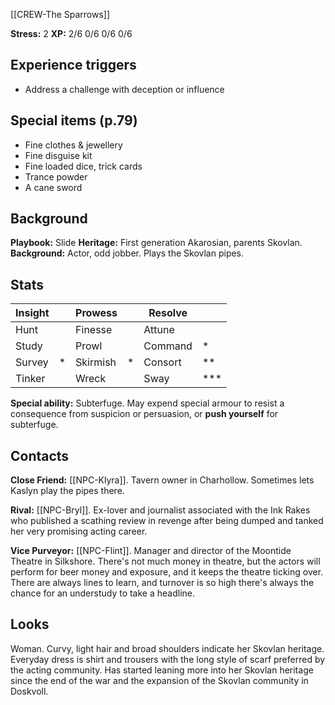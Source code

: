 [[CREW-The Sparrows]]

**Stress:** 2
**XP:** 2/6 0/6 0/6 0/6
## Experience triggers
* Address a challenge with deception or influence
## Special items (p.79)
* Fine clothes & jewellery
* Fine disguise kit
* Fine loaded dice, trick cards
* Trance powder
* A cane sword

## Background
 **Playbook:** Slide
 **Heritage:** First generation Akarosian, parents Skovlan.
 **Background:** Actor, odd jobber. Plays the Skovlan pipes.

## Stats

| Insight |     | Prowess  |     | Resolve |     |
| ------- | --- | -------- | --- | ------- | --- |
| Hunt    |     | Finesse  |     | Attune  |     |
| Study   |     | Prowl    |     | Command | *   |
| Survey  | *   | Skirmish | *   | Consort | **  |
| Tinker  |     | Wreck    |     | Sway    | *** |

**Special ability:** Subterfuge. May expend special armour to resist a consequence from suspicion or persuasion, or **push yourself** for subterfuge.

## Contacts
**Close Friend:** [[NPC-Klyra]]. Tavern owner in Charhollow. Sometimes lets Kaslyn play the pipes there.

**Rival:** [[NPC-Bryl]]. Ex-lover and journalist associated with the Ink Rakes who published a scathing review in revenge after being dumped and tanked her very promising acting career.

**Vice Purveyor:** [[NPC-Flint]]. Manager and director of the Moontide Theatre in Silkshore. There's not much money in theatre, but the actors will perform for beer money and exposure, and it keeps the theatre ticking over. There are always lines to learn, and turnover is so high there's always the chance for an understudy to take a headline.

## Looks
Woman. Curvy, light hair and broad shoulders indicate her Skovlan heritage. Everyday dress is shirt and trousers with the long style of scarf preferred by the acting community. Has started leaning more into her Skovlan heritage since the end of the war and the expansion of the Skovlan community in Doskvoll.
